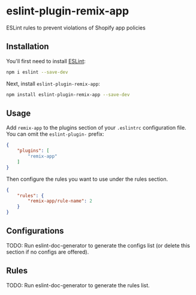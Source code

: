 # eslint-plugin-remix-app

ESLint rules to prevent violations of Shopify app policies

## Installation

You'll first need to install [ESLint](https://eslint.org/):

```sh
npm i eslint --save-dev
```

Next, install `eslint-plugin-remix-app`:

```sh
npm install eslint-plugin-remix-app --save-dev
```

## Usage

Add `remix-app` to the plugins section of your `.eslintrc` configuration file. You can omit the `eslint-plugin-` prefix:

```json
{
    "plugins": [
        "remix-app"
    ]
}
```


Then configure the rules you want to use under the rules section.

```json
{
    "rules": {
        "remix-app/rule-name": 2
    }
}
```



## Configurations

<!-- begin auto-generated configs list -->
TODO: Run eslint-doc-generator to generate the configs list (or delete this section if no configs are offered).
<!-- end auto-generated configs list -->



## Rules

<!-- begin auto-generated rules list -->
TODO: Run eslint-doc-generator to generate the rules list.
<!-- end auto-generated rules list -->


